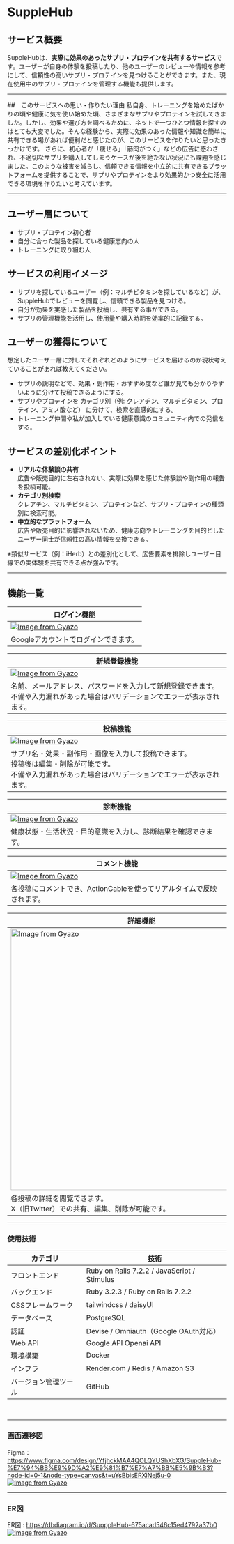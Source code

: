 # SuppleHub
## サービス概要
SuppleHubは、**実際に効果のあったサプリ・プロテインを共有するサービス**です。ユーザーが自身の体験を投稿したり、他のユーザーのレビューや情報を参考にして、信頼性の高いサプリ・プロテインを見つけることができます。また、現在使用中のサプリ・プロテインを管理する機能も提供します。

---

##　このサービスへの思い・作りたい理由
私自身、トレーニングを始めたばかりの頃や健康に気を使い始めた頃、さまざまなサプリやプロテインを試してきました。しかし、効果や選び方を調べるために、ネットで一つひとつ情報を探すのはとても大変でした。そんな経験から、実際に効果のあった情報や知識を簡単に共有できる場があれば便利だと感じたのが、このサービスを作りたいと思ったきっかけです。
さらに、初心者が「痩せる」「筋肉がつく」などの広告に惑わされ、不適切なサプリを購入してしまうケースが後を絶たない状況にも課題を感じました。このような被害を減らし、信頼できる情報を中立的に共有できるプラットフォームを提供することで、サプリやプロテインをより効果的かつ安全に活用できる環境を作りたいと考えています。

---

## ユーザー層について
- サプリ・プロテイン初心者
- 自分に合った製品を探している健康志向の人
- トレーニングに取り組む人

## サービスの利用イメージ
- サプリを探しているユーザー（例：マルチビタミンを探しているなど）が、SuppleHubでレビューを閲覧し、信頼できる製品を見つける。  
- 自分が効果を実感した製品を投稿し、共有する事ができる。  
- サプリの管理機能を活用し、使用量や購入時期を効率的に記録する。

## ユーザーの獲得について
想定したユーザー層に対してそれぞれどのようにサービスを届けるのか現状考えていることがあれば教えてください。
- サプリの説明などで、効果・副作用・おすすめ度など誰が見ても分かりやすいように分けて投稿できるようにする。
- サプリやプロテインを カテゴリ別（例: クレアチン、マルチビタミン、プロテイン、アミノ酸など） に分けて、検索を直感的にする。
- トレーニング仲間や私が加入している健康意識のコミュニティ内での発信をする。

## サービスの差別化ポイント
- **リアルな体験談の共有**  
  広告や販売目的に左右されない、実際に効果を感じた体験談や副作用の報告を投稿可能。
- **カテゴリ別検索**  
  クレアチン、マルチビタミン、プロテインなど、サプリ・プロテインの種類別に検索可能。
- **中立的なプラットフォーム**  
  広告や販売目的に影響されないため、健康志向やトレーニングを目的としたユーザー同士が信頼性の高い情報を交換できる。

※類似サービス（例：iHerb）との差別化として、広告要素を排除しユーザー目線での実体験を共有できる点が強みです。

---

## 機能一覧
| ログイン機能 |
|-|
| [![Image from Gyazo](https://i.gyazo.com/f212ec5dcd1c2c22f35712fc4d412637.gif)](https://gyazo.com/f212ec5dcd1c2c22f35712fc4d412637) | 
| Googleアカウントでログインできます。  |

| 新規登録機能 |
|-|
| [![Image from Gyazo](https://i.gyazo.com/9e7878f8ee6569f28ec81eb2ce2a0f39.gif)](https://gyazo.com/9e7878f8ee6569f28ec81eb2ce2a0f39) |
| 名前、メールアドレス、パスワードを入力して新規登録できます。<br>不備や入力漏れがあった場合はバリデーションでエラーが表示されます。  |

| 投稿機能 |
|-|
| [![Image from Gyazo](https://i.gyazo.com/357ff05c76d4f7423b6e7a17d1d476c4.gif)](https://gyazo.com/357ff05c76d4f7423b6e7a17d1d476c4) |
| サプリ名・効果・副作用・画像を入力して投稿できます。<br>投稿後は編集・削除が可能です。<br>不備や入力漏れがあった場合はバリデーションでエラーが表示されます。 |

| 診断機能 |
|-|
| [![Image from Gyazo](https://i.gyazo.com/85ae214034337392030b94042da6a522.gif)](https://gyazo.com/85ae214034337392030b94042da6a522) |
| 健康状態・生活状況・目的意識を入力し、診断結果を確認できます。 |

| コメント機能 |
|-|
| [![Image from Gyazo](https://i.gyazo.com/09e8ad612432968de16597dc45ae365a.gif)](https://gyazo.com/09e8ad612432968de16597dc45ae365a) |
| 各投稿にコメントでき、ActionCableを使ってリアルタイムで反映されます。 |

| 詳細機能 |
|-|
| <a href="https://gyazo.com/773e702ea3b489db1259b1bedb47a19e"><img src="https://i.gyazo.com/773e702ea3b489db1259b1bedb47a19e.jpg" alt="Image from Gyazo" width="600"/></a> |
| 各投稿の詳細を閲覧できます。<br>X（旧Twitter）での共有、編集、削除が可能です。  |

---

### 使用技術

| カテゴリ | 技術 |
| --- | --- | 
| フロントエンド | Ruby on Rails 7.2.2 / JavaScript / Stimulus |
| バックエンド | Ruby 3.2.3 / Ruby on Rails 7.2.2 |
| CSSフレームワーク | tailwindcss / daisyUI |
| データベース | PostgreSQL |
| 認証 | Devise / Omniauth（Google OAuth対応） |
| Web API | Google API Openai API|
| 環境構築 | Docker |
| インフラ | Render.com / Redis / Amazon S3 |
| バージョン管理ツール | GitHub |
<br>



---

### 画面遷移図
Figma：https://www.figma.com/design/YfjhckMAA4QOLQYUShXbXG/SuppleHub-%E7%94%BB%E9%9D%A2%E9%81%B7%E7%A7%BB%E5%9B%B3?node-id=0-1&node-type=canvas&t=uYsBbisERXiNej5u-0
[![Image from Gyazo](https://i.gyazo.com/5822607de891c2b555b5c6b5e1e8d111.png)](https://gyazo.com/5822607de891c2b555b5c6b5e1e8d111)

---

### ER図
ER図 : https://dbdiagram.io/d/SupppleHub-675acad546c15ed4792a37b0
[![Image from Gyazo](https://i.gyazo.com/d8793632d928a459f6302b249cb9b10c.png)](https://gyazo.com/d8793632d928a459f6302b249cb9b10c)